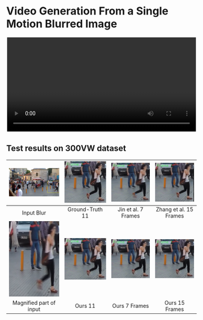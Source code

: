 # Video Generation From a Single Motion Blurred Image


<p align="center">
  <video src="samples/m1.mp4" width="500px"></video>
</p>




## Test results on 300VW dataset

| ![](/samples/s1.png)  | ![](/samples/s1_gt.gif) | ![](/samples/s1_jin.gif) | ![](/samples/s1_zhang.gif) |
| :----------: | :----------: | :----------: | :----------: |
| Input Blur  | Ground-Truth 11 | Jin et al. 7 Frames | Zhang et al. 15 Frames |
| <img src="/samples/s1_mag.png" width="200" height="200">  | ![](/samples/s1_ours_11.gif) | ![](/samples/s1_ours_7.gif) | ![](/samples/s1_ours_15.gif) |
| Magnified part of input  | Ours 11 | Ours 7 Frames | Ours 15 Frames |


